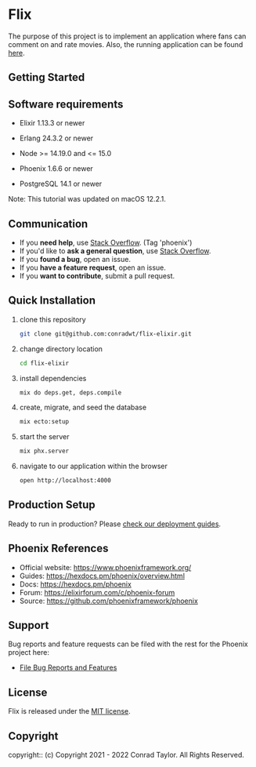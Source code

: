 # Flix

The purpose of this project is to implement an application where fans can comment on and rate movies. Also, the running application can be found [here](https://flix-elixir-cwt.herokuapp.com).

## Getting Started

## Software requirements

- Elixir 1.13.3 or newer

- Erlang 24.3.2 or newer

- Node >= 14.19.0 and <= 15.0

- Phoenix 1.6.6 or newer

- PostgreSQL 14.1 or newer

Note: This tutorial was updated on macOS 12.2.1.

## Communication

- If you **need help**, use [Stack Overflow](http://stackoverflow.com/questions/tagged/phoenix). (Tag 'phoenix')
- If you'd like to **ask a general question**, use [Stack Overflow](http://stackoverflow.com/questions/tagged/phoenix).
- If you **found a bug**, open an issue.
- If you **have a feature request**, open an issue.
- If you **want to contribute**, submit a pull request.

## Quick Installation

1.  clone this repository

    ```bash
    git clone git@github.com:conradwt/flix-elixir.git
    ```

2.  change directory location

    ```bash
    cd flix-elixir
    ```

3.  install dependencies

    ```bash
    mix do deps.get, deps.compile
    ```

4.  create, migrate, and seed the database

    ```bash
    mix ecto:setup
    ```

5.  start the server

    ```bash
    mix phx.server
    ```

6.  navigate to our application within the browser

    ```bash
    open http://localhost:4000
    ```

## Production Setup

Ready to run in production? Please [check our deployment guides](https://hexdocs.pm/phoenix/deployment.html).

## Phoenix References

- Official website: https://www.phoenixframework.org/
- Guides: https://hexdocs.pm/phoenix/overview.html
- Docs: https://hexdocs.pm/phoenix
- Forum: https://elixirforum.com/c/phoenix-forum
- Source: https://github.com/phoenixframework/phoenix

## Support

Bug reports and feature requests can be filed with the rest for the Phoenix project here:

- [File Bug Reports and Features](https://github.com/conradwt/flix-elixir/issues)

## License

Flix is released under the [MIT license](./LICENSE.md).

## Copyright

copyright:: (c) Copyright 2021 - 2022 Conrad Taylor. All Rights Reserved.
